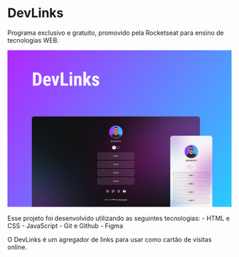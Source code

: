<h1>DevLinks</h1>

<p>Programa exclusivo e gratuito, promovido pela Rocketseat para ensino
 de tecnologias WEB.</p>

<img alt="projeto DevLinks" src="../.github/preview.jpg">

<p>Esse projeto foi desenvolvido utilizando as seguintes tecnologias:
- HTML e CSS
- JavaScript
- Git e Github
- Figma

O DevLinks é um agregador de links para usar como cartão de visitas online.
</p>
